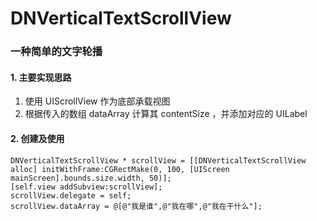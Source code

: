 # DNVerticalTextScrollView    
### 一种简单的文字轮播    
#### 1. 主要实现思路    
1. 使用 UIScrollView 作为底部承载视图    
2. 根据传入的数组 dataArray 计算其 contentSize ，并添加对应的 UILabel    
#### 2. 创建及使用    
     
    DNVerticalTextScrollView * scrollView = [[DNVerticalTextScrollView alloc] initWithFrame:CGRectMake(0, 100, [UIScreen mainScreen].bounds.size.width, 50)];
    [self.view addSubview:scrollView];
    scrollView.delegate = self;
    scrollView.dataArray = @[@"我是谁",@"我在哪",@"我在干什么"];    
    
